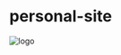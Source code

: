 # personal-site
![logo](https://user-images.githubusercontent.com/124619064/217068570-1b314c3b-3916-4bd5-933a-bf8654a4ae45.png)
